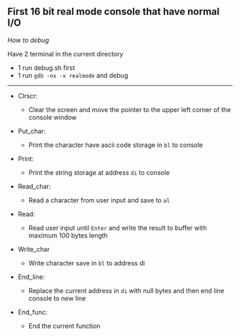 **First 16 bit real mode console that have normal I/O**
---
*How to debug*

Have 2 terminal in the current directory
+ 1 run debug.sh first
+ 1 run `gdb -nx -x realmode` and debug

---
* Clrscr:
  + Clear the screen and move the pointer to the upper left corner of the console window

* Put_char:
  + Print the character have ascii code storage in `bl` to console

* Print:
  + Print the string storage at address `di` to console

* Read_char:
  + Read a character from user input and save to `al`

* Read:
  + Read user input until `Enter` and write the result to buffer with maximum 100 bytes length

* Write_char
  + Write character save in `bl` to address di

* End_line:
  + Replace the current address in `di` with null bytes and then end line console to new line

* End_func:
  + End the current function
